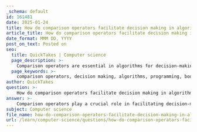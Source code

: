 ```yaml
---
_schema: default
id: 161481
date: 2025-01-24
title: How do comparison operators facilitate decision making in algorithms?
article_title: How do comparison operators facilitate decision making in algorithms?
date_format: MMM DD, YYYY
post_on_text: Posted on
seo:
  title: QuickTakes | Computer science
  page_description: >-
    Comparison operators are essential in algorithms for decision-making, allowing evaluation of conditions to control the flow of execution.
  page_keywords: >-
    comparison operators, decision making, algorithms, programming, boolean results, conditional statements, flowcharts, logical operators, performance considerations, code optimization
author: QuickTakes
question: >-
    How do comparison operators facilitate decision making in algorithms?
answer: >-
    Comparison operators play a crucial role in facilitating decision-making within algorithms by allowing the evaluation of conditions and determining the flow of control based on the results of these evaluations. Here’s how they contribute to decision-making:\n\n### 1. Definition and Functionality\nComparison operators are used to compare two values and return a boolean result (true or false). Common comparison operators include:\n- **Equal**: `X == Y`\n- **Not Equal**: `X != Y`\n- **Greater Than**: `X > Y`\n- **Less Than**: `X < Y`\n- **Greater Than or Equal**: `X >= Y`\n- **Less Than or Equal**: `X <= Y`\n\nThese operators allow algorithms to assess relationships between variables, which is essential for making decisions.\n\n### 2. Decision-Making Process\nIn algorithms, decision-making is often implemented using conditional statements (like `if`, `else if`, and `else`). The flow of the algorithm can change based on the outcome of a comparison. For example:\n\n```python\nif (X > Y):\n    print("X is greater than Y")\nelse:\n    print("X is not greater than Y")\n```\n\nIn this example, the comparison operator `>` determines which block of code will execute based on the relationship between `X` and `Y`.\n\n### 3. Flowchart Representation\nIn flowcharts, decision-making is represented using diamond-shaped symbols. Each decision point evaluates a condition using comparison operators, leading to different branches of the algorithm based on whether the condition is true or false. For instance, a flowchart for determining the largest of three numbers would involve multiple comparisons, guiding the flow based on the results.\n\n### 4. Combining Conditions\nComparison operators can be combined with logical operators (AND, OR, NOT) to create more complex decision-making scenarios. For example, you can check multiple conditions simultaneously:\n\n```python\nif (X > Y and X > Z):\n    print("X is the largest")\n```\n\nThis allows for more nuanced decision-making, enabling algorithms to handle complex logic effectively.\n\n### 5. Performance Considerations\nWhen using multiple comparison operators in decision-making, especially in large codebases or data-intensive applications, performance can be impacted. Efficiently structuring conditions and minimizing unnecessary comparisons can enhance performance.\n\n### Conclusion\nIn summary, comparison operators are fundamental to decision-making in algorithms. They enable the evaluation of conditions, guide the flow of control, and allow for the creation of complex logical structures. By leveraging these operators, programmers can build algorithms that respond dynamically to varying inputs and conditions.
subject: Computer science
file_name: how-do-comparison-operators-facilitate-decision-making-in-algorithms.md
url: /learn/computer-science/questions/how-do-comparison-operators-facilitate-decision-making-in-algorithms
---
```


&nbsp;